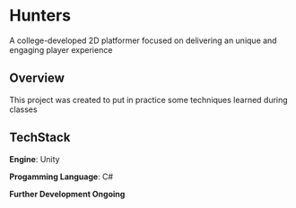 # Hunters
A college-developed 2D platformer focused on delivering an unique and engaging player experience

## Overview 
This project was created to put in practice some techniques learned during classes

## TechStack 
**Engine**: Unity

**Progamming Language**: C#

**Further Development Ongoing**
